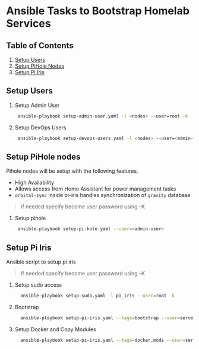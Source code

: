 # Ansible Tasks to Bootstrap Homelab Services

## Table of Contents

1. [Setup Users](#setup-users)
2. [Setup PiHole Nodes](#setup-pihole-nodes)
3. [Setup Pi Iris](#setup-pi-iris)

## Setup Users

1. Setup Admin User

   ```sh
    ansible-playbook setup-admin-user.yaml -l <nodes> --user=root -k
   ```

2. Setup DevOps Users

   ```sh
    ansible-playbook setup-devops-users.yaml -l <nodes> --user=<admin-user> -K
   ```

## Setup PiHole nodes

Pihole nodes will be setup with the following features.

- High Availability
- Allows access from Home Assistant for power management tasks
- `orbital-sync` inside pi-iris handles synchronization of `gravity` database

> if needed specify become user password using -K


1. Setup pihole

   ```sh
    ansible-playbook setup-pi-hole.yaml --user=<admin-user>
   ```

## Setup Pi Iris

Ansible script to setup pi iris

> if needed specify become user password using -K

1. Setup sudo access

   ```sh
     ansible-playbook setup-sudo.yaml -l pi_iris --user=root -k
   ```

2. Bootstrap

   ```sh
     ansible-playbook setup-pi-iris.yaml --tags=bootstrap --user=serveradmin
   ```

3. Setup Docker and Copy Modules

   ```sh
     ansible-playbook setup-pi-iris.yaml --tags=docker,mods --user=serveradmin
   ```
